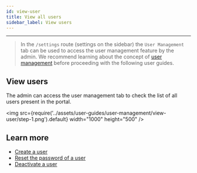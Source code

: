```yaml
---
id: view-user
title: View all users
sidebar_label: View users
---
```


---

> In the `/settings` route (settings on the sidebar) the `User Management` tab can be used to access the user management feature by the admin. We recommend learning about the concept of [user management](../concepts/user-management) before proceeding with the following user guides.

## View users

The admin can access the user management tab to check the list of all users present in the portal.

<img src={require('../assets/user-guides/user-management/view-user/step-1.png').default} width="1000" height="500" />

## Learn more

- [Create a user](create-user)
- [Reset the password of a user](reset-password)
- [Deactivate a user](deactivate-user)

